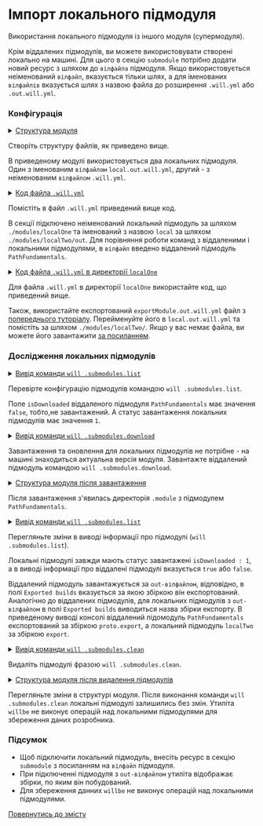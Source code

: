 # Імпорт локального підмодуля

Використання локального підмодуля із іншого модуля (супермодуля).

Крім віддалених підмодулів, ви можете використовувати створені локально на машині. Для цього в секцію `submodule` потрібно додати новий ресурс з шляхом до `вілфайла` підмодуля. Якщо використовується неіменований `вілфайл`, вказується тільки шлях, а для іменованих `вілфайлів` вказується шлях з назвою файла до розширення `.will.yml` або `.out.will.yml`.   

### Конфігурація

<details>
  <summary><u>Структура модуля</u></summary>

```
localSubmodule
        ├── modules
        │      ├── localOne
        │      │     └── .will.yml
        │      │
        │      └── localTwo
        │             └── local.out.will.yml
        └── .will.yml       

```

</details>

Створіть структуру файлів, як приведено вище.  

В приведеному модулі використовується два локальних підмодуля. Один з іменованим `вілфайлом` `local.out.will.yml`, другий - з неіменованим `вілфайлом` `.will.yml`. 

<details>
  <summary><u>Код файла <code>.will.yml</code></u></summary>

```yaml
about :

  name : 'local.import'
  description : 'To use local modules'
  version : 0.0.1

submodule :

  PathFundamentals : git+https:///github.com/Wandalen/wPathFundamentals.git/out/wPathFundamentals#master
  localOne : ./modules/localOne/
  localTwo : ./modules/localTwo/local

```

</details>

Помістіть в файл `.will.yml` приведений вище код.

В секції підключено неіменований локальний підмодуль за шляхом `./modules/localOne` та іменований з назвою `local` за шляхом `./modules/localTwo/out`. Для порівняння роботи команд з віддаленими і локальними підмодулями, в `вілфайл` введено віддалений підмодуль `PathFundamentals`.  

<details>
  <summary><u>Код файла <code>.will.yml</code> в директорії <code>localOne</code></u></summary>

```yaml
about :
  name : exportModule
  description : "To export single file"
  version : 0.0.1

path :
  in : '.'
  out : 'out'
  fileToExport : 'fileToExport'

step  :
  export.single :
    inherit : module.export
    export : path::fileToExport
    tar : 0

build :
  export.single :
    criterion :
      default : 1
      export : 1
    steps :
      - export.single

```

</details>

Для файла `.will.yml` в директорії `localOne` використайте код, що приведений вище.

Також, використайте експортований `exportModule.out.will.yml` файл з [попереднього туторіалу](ModuleExport.md). Перейменуйте його в `local.out.will.yml` та помістіть за шляхом `./modules/localTwo/`. Якщо у вас немає файла, ви можете його завантажити [за посиланням]( https://github.com/Wandalen/willbe/tree/master/sample/submodulesLocal/modules/localTwo/out/).   

### Дослідження локальних підмодулів

<details>
  <summary><u>Вивід команди <code>will .submodules.list</code></u></summary>

```
[user@user ~]$ will .submodules.list
...
submodule::PathFundamentals
  path : git+https:///github.com/Wandalen/wPathFundamentals.git/out/wPathFundamentals#master
  isDownloaded : false
  Exported builds : []
submodule::localOne
  path : ./local.modules/localOne/
  isDownloaded : 1
  Exported builds : []
submodule::localTwo
  path : ./local.modules/localTwo/out/local
  isDownloaded : 1
  Exported builds : [ 'export' ]

```

</details>

Перевірте конфігурацію підмодулів командою `will .submodules.list`.   

Поле `isDownloaded` віддаленого підмодуля `PathFundamentals` має значення `false`, тобто,не завантажений. А статус завантаження локальних підмодулів має значення `1`.

<details>
  <summary><u>Вивід команди <code>will .submodules.download</code></u></summary>

```
[user@user ~]$ will .submodules.download
...
   + module::PathFundamentals was downloaded in 4.872s
 + 1/3 submodule(s) of module::local.import were downloaded in 4.877s

```

</details>

Завантаження та оновлення для локальних підмодулів не потрібне - на машині знаходиться актуальна версія модуля. Завантажте віддалений підмодуль командою `will .submodules.download`.

<details>
  <summary><u>Структура модуля після завантаження</u></summary>

```
.
├── .modules
│      └── PathFundamentals
├── modules
│      ├── localOne
│      │     └── .will.yml
│      │
│      └── localTwo
│             └── out
└── .will.yml      └── local.out.will.yml

```

</details>

Після завантаження з'явилась директорія `.module` з підмодулем `PathFundamentals`.    

<details>
  <summary><u>Вивід команди <code>will .submodules.list</code></u></summary>

```
[user@user ~]$ will .submodules.list
...
submodule::PathFundamentals
  path : git+https:///github.com/Wandalen/wPathFundamentals.git/out/wPathFundamentals#master
  isDownloaded : true
  Exported builds : [ 'proto.export' ]
submodule::localOne
  path : ./local.modules/localOne/
  isDownloaded : 1
  Exported builds : []
submodule::localTwo
  path : ./local.modules/localTwo/out/local
  isDownloaded : 1
  Exported builds : [ 'export' ]

```

</details>

Перегляньте зміни в виводі інформації про підмодулі (`will .submodules.list`).

Локальні підмодулі завжди мають статус завантажені `isDownloaded : 1`, a в виводі інформації про віддалені підмодулі вказується `true` або `false`.  

Віддалений підмодуль завантажується за `out-вілфайлом`, відповідно, в полі `Exported builds` вказується за якою збіркою він експортований. Аналогічно до віддалених підмодулів, для локальних підмодулів з `out-вілфайлом` в полі `Exported builds` виводиться назва збірки експорту. В приведеному виводі консолі віддалений підомодуль `PathFundamentals` експортований за збіркою `proto.export`, а локальний підмодуль `localTwo` за збіркою `export`.   

<details>
  <summary><u>Вивід команди <code>will .submodules.clean</code></u></summary>

```
[user@user ~]$ will .submodules.clean
...
- Clean deleted 93 file(s) in 0.385s

```

</details>

Видаліть підмодулі фразою `will .submodules.clean`. 

<details>
  <summary><u>Структура модуля після видалення підмодулів</u></summary>

```
.
├── modules
│      ├── localOne
│      │     └── .will.yml
│      │
│      └── localTwo
│             └── out
└── .will.yml      └── local.out.will.yml

```

</details>

Перегляньте зміни в структурі модуля. Після виконання команди `will .submodules.clean` локальні підмодулі залишились без змін. Утиліта `willbe` не виконує операцій над локальними підмодулями для збереження даних розробника.

### Підсумок

- Щоб підключити локальний підмодуль, внесіть ресурс в секцію `submodule` з посиланням на `вілфайл` підмодуля.  
- При підключенні підмодуля з `out-вілфайлом` утиліта відображає збірки, по яким він побудований.
- Для збереження данних `willbe` не виконує операцій над локальними підмодулями.  

[Повернутись до змісту](../README.md#tutorials)
